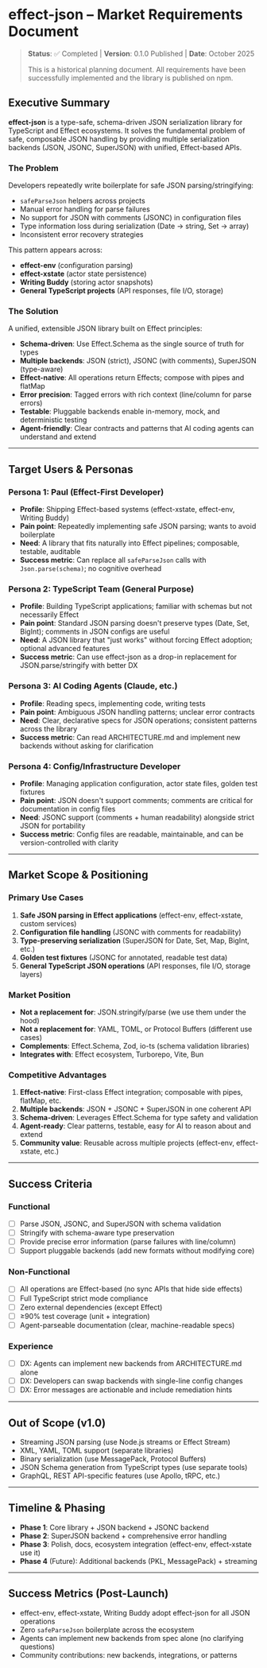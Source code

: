 # effect-json – Market Requirements Document

> **Status**: ✅ Completed | **Version**: 0.1.0 Published | **Date**: October 2025
>
> This is a historical planning document. All requirements have been successfully implemented and the library is published on npm.

## Executive Summary

**effect-json** is a type-safe, schema-driven JSON serialization library for TypeScript and Effect ecosystems. It solves the fundamental problem of safe, composable JSON handling by providing multiple serialization backends (JSON, JSONC, SuperJSON) with unified, Effect-based APIs.

### The Problem

Developers repeatedly write boilerplate for safe JSON parsing/stringifying:
- `safeParseJson` helpers across projects
- Manual error handling for parse failures
- No support for JSON with comments (JSONC) in configuration files
- Type information loss during serialization (Date → string, Set → array)
- Inconsistent error recovery strategies

This pattern appears across:
- **effect-env** (configuration parsing)
- **effect-xstate** (actor state persistence)
- **Writing Buddy** (storing actor snapshots)
- **General TypeScript projects** (API responses, file I/O, storage)

### The Solution

A unified, extensible JSON library built on Effect principles:
- **Schema-driven**: Use Effect.Schema as the single source of truth for types
- **Multiple backends**: JSON (strict), JSONC (with comments), SuperJSON (type-aware)
- **Effect-native**: All operations return Effects; compose with pipes and flatMap
- **Error precision**: Tagged errors with rich context (line/column for parse errors)
- **Testable**: Pluggable backends enable in-memory, mock, and deterministic testing
- **Agent-friendly**: Clear contracts and patterns that AI coding agents can understand and extend

---

## Target Users & Personas

### Persona 1: Paul (Effect-First Developer)
- **Profile**: Shipping Effect-based systems (effect-xstate, effect-env, Writing Buddy)
- **Pain point**: Repeatedly implementing safe JSON parsing; wants to avoid boilerplate
- **Need**: A library that fits naturally into Effect pipelines; composable, testable, auditable
- **Success metric**: Can replace all `safeParseJson` calls with `Json.parse(schema)`; no cognitive overhead

### Persona 2: TypeScript Team (General Purpose)
- **Profile**: Building TypeScript applications; familiar with schemas but not necessarily Effect
- **Pain point**: Standard JSON parsing doesn't preserve types (Date, Set, BigInt); comments in JSON configs are useful
- **Need**: A JSON library that "just works" without forcing Effect adoption; optional advanced features
- **Success metric**: Can use effect-json as a drop-in replacement for JSON.parse/stringify with better DX

### Persona 3: AI Coding Agents (Claude, etc.)
- **Profile**: Reading specs, implementing code, writing tests
- **Pain point**: Ambiguous JSON handling patterns; unclear error contracts
- **Need**: Clear, declarative specs for JSON operations; consistent patterns across the library
- **Success metric**: Can read ARCHITECTURE.md and implement new backends without asking for clarification

### Persona 4: Config/Infrastructure Developer
- **Profile**: Managing application configuration, actor state files, golden test fixtures
- **Pain point**: JSON doesn't support comments; comments are critical for documentation in config files
- **Need**: JSONC support (comments + human readability) alongside strict JSON for portability
- **Success metric**: Config files are readable, maintainable, and can be version-controlled with clarity

---

## Market Scope & Positioning

### Primary Use Cases
1. **Safe JSON parsing in Effect applications** (effect-env, effect-xstate, custom services)
2. **Configuration file handling** (JSONC with comments for readability)
3. **Type-preserving serialization** (SuperJSON for Date, Set, Map, BigInt, etc.)
4. **Golden test fixtures** (JSONC for annotated, readable test data)
5. **General TypeScript JSON operations** (API responses, file I/O, storage layers)

### Market Position
- **Not a replacement for**: JSON.stringify/parse (we use them under the hood)
- **Not a replacement for**: YAML, TOML, or Protocol Buffers (different use cases)
- **Complements**: Effect.Schema, Zod, io-ts (schema validation libraries)
- **Integrates with**: Effect ecosystem, Turborepo, Vite, Bun

### Competitive Advantages
1. **Effect-native**: First-class Effect integration; composable with pipes, flatMap, etc.
2. **Multiple backends**: JSON + JSONC + SuperJSON in one coherent API
3. **Schema-driven**: Leverages Effect.Schema for type safety and validation
4. **Agent-ready**: Clear patterns, testable, easy for AI to reason about and extend
5. **Community value**: Reusable across multiple projects (effect-env, effect-xstate, etc.)

---

## Success Criteria

### Functional
- [ ] Parse JSON, JSONC, and SuperJSON with schema validation
- [ ] Stringify with schema-aware type preservation
- [ ] Provide precise error information (parse failures with line/column)
- [ ] Support pluggable backends (add new formats without modifying core)

### Non-Functional
- [ ] All operations are Effect-based (no sync APIs that hide side effects)
- [ ] Full TypeScript strict mode compliance
- [ ] Zero external dependencies (except Effect)
- [ ] ≥90% test coverage (unit + integration)
- [ ] Agent-parseable documentation (clear, machine-readable specs)

### Experience
- [ ] DX: Agents can implement new backends from ARCHITECTURE.md alone
- [ ] DX: Developers can swap backends with single-line config changes
- [ ] DX: Error messages are actionable and include remediation hints

---

## Out of Scope (v1.0)

- Streaming JSON parsing (use Node.js streams or Effect Stream)
- XML, YAML, TOML support (separate libraries)
- Binary serialization (use MessagePack, Protocol Buffers)
- JSON Schema generation from TypeScript types (use separate tools)
- GraphQL, REST API-specific features (use Apollo, tRPC, etc.)

---

## Timeline & Phasing

- **Phase 1**: Core library + JSON backend + JSONC backend
- **Phase 2**: SuperJSON backend + comprehensive error handling
- **Phase 3**: Polish, docs, ecosystem integration (effect-env, effect-xstate use it)
- **Phase 4** (Future): Additional backends (PKL, MessagePack) + streaming

---

## Success Metrics (Post-Launch)

- effect-env, effect-xstate, Writing Buddy adopt effect-json for all JSON operations
- Zero `safeParseJson` boilerplate across the ecosystem
- Agents can implement new backends from spec alone (no clarifying questions)
- Community contributions: new backends, integrations, or patterns